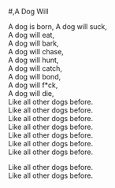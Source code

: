 #,A Dog Will

A dog is born, 
A dog will suck,  
A dog will eat,  
A dog will bark,  
A dog will chase,  
A dog will hunt,  
A dog will catch,  
A dog will bond,  
A dog will f*ck,  
A dog will die,  
Like all other dogs before.  
Like all other dogs before.  
Like all other dogs before.  
Like all other dogs before.  
Like all other dogs before.  
Like all other dogs before.  
Like all other dogs before.  
  
Like all other dogs before.  
Like all other dogs before.   
